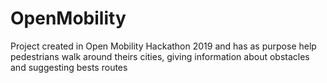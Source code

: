# OpenMobility
Project created in Open Mobility Hackathon 2019 and has as purpose help pedestrians walk around theirs cities, giving information about obstacles and suggesting bests routes
